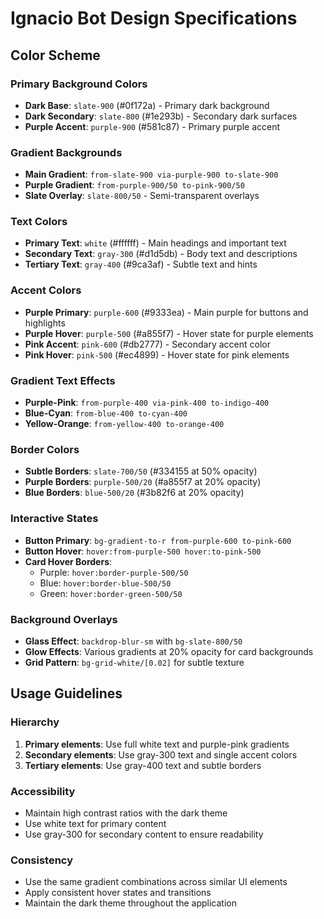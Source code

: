 # Ignacio Bot Design Specifications

## Color Scheme

### Primary Background Colors
- **Dark Base**: `slate-900` (#0f172a) - Primary dark background
- **Dark Secondary**: `slate-800` (#1e293b) - Secondary dark surfaces
- **Purple Accent**: `purple-900` (#581c87) - Primary purple accent

### Gradient Backgrounds
- **Main Gradient**: `from-slate-900 via-purple-900 to-slate-900`
- **Purple Gradient**: `from-purple-900/50 to-pink-900/50`
- **Slate Overlay**: `slate-800/50` - Semi-transparent overlays

### Text Colors
- **Primary Text**: `white` (#ffffff) - Main headings and important text
- **Secondary Text**: `gray-300` (#d1d5db) - Body text and descriptions
- **Tertiary Text**: `gray-400` (#9ca3af) - Subtle text and hints

### Accent Colors
- **Purple Primary**: `purple-600` (#9333ea) - Main purple for buttons and highlights
- **Purple Hover**: `purple-500` (#a855f7) - Hover state for purple elements
- **Pink Accent**: `pink-600` (#db2777) - Secondary accent color
- **Pink Hover**: `pink-500` (#ec4899) - Hover state for pink elements

### Gradient Text Effects
- **Purple-Pink**: `from-purple-400 via-pink-400 to-indigo-400`
- **Blue-Cyan**: `from-blue-400 to-cyan-400`
- **Yellow-Orange**: `from-yellow-400 to-orange-400`

### Border Colors
- **Subtle Borders**: `slate-700/50` (#334155 at 50% opacity)
- **Purple Borders**: `purple-500/20` (#a855f7 at 20% opacity)
- **Blue Borders**: `blue-500/20` (#3b82f6 at 20% opacity)

### Interactive States
- **Button Primary**: `bg-gradient-to-r from-purple-600 to-pink-600`
- **Button Hover**: `hover:from-purple-500 hover:to-pink-500`
- **Card Hover Borders**: 
  - Purple: `hover:border-purple-500/50`
  - Blue: `hover:border-blue-500/50`
  - Green: `hover:border-green-500/50`

### Background Overlays
- **Glass Effect**: `backdrop-blur-sm` with `bg-slate-800/50`
- **Glow Effects**: Various gradients at 20% opacity for card backgrounds
- **Grid Pattern**: `bg-grid-white/[0.02]` for subtle texture

## Usage Guidelines

### Hierarchy
1. **Primary elements**: Use full white text and purple-pink gradients
2. **Secondary elements**: Use gray-300 text and single accent colors
3. **Tertiary elements**: Use gray-400 text and subtle borders

### Accessibility
- Maintain high contrast ratios with the dark theme
- Use white text for primary content
- Use gray-300 for secondary content to ensure readability

### Consistency
- Use the same gradient combinations across similar UI elements
- Apply consistent hover states and transitions
- Maintain the dark theme throughout the application